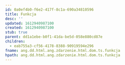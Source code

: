 ```yaml
---
id: 0a0ef4b0-f6e2-417f-8c1a-690a34810596
title: Funkcja
desc: ''
updated: 1612940987100
created: 1612940987100
stub: true
parent: dd1a1ebe-b0f1-41da-be5d-058e880cd87e
children:
  - eab755a3-cf56-4178-8388-90919594e296
fname: ang.dd.html.ang.zdarzenie.html.dom.ts.funkcja
hpath: ang.dd.html.ang.zdarzenie.html.dom.ts.funkcja
---
```



